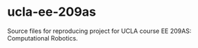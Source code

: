 # ucla-ee-209as
Source files for reproducing project for UCLA course EE 209AS: Computational Robotics.
